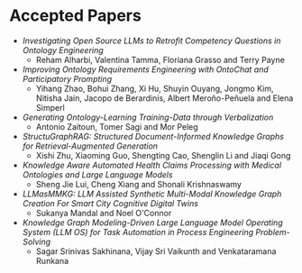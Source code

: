 # Accepted Papers
* *Investigating Open Source LLMs to Retrofit Competency Questions in Ontology Engineering*
    * Reham Alharbi, Valentina Tamma, Floriana Grasso and Terry Payne
* *Improving Ontology Requirements Engineering with OntoChat and Participatory Prompting*
    * Yihang Zhao, Bohui Zhang, Xi Hu, Shuyin Ouyang, Jongmo Kim, Nitisha Jain, Jacopo de Berardinis, Albert Meroño-Peñuela and Elena Simperl
* *Generating Ontology-Learning Training-Data through Verbalization*
    * Antonio Zaitoun, Tomer Sagi and Mor Peleg
* *StructuGraphRAG: Structured Document-Informed Knowledge Graphs for Retrieval-Augmented Generation*
    * Xishi Zhu, Xiaoming Guo, Shengting Cao, Shenglin Li and Jiaqi Gong
* *Knowledge Aware Automated Health Claims Processing with Medical Ontologies and Large Language Models*
    * Sheng Jie Lui, Cheng Xiang and Shonali Krishnaswamy
* *LLMasMMKG: LLM Assisted Synthetic Multi-Modal Knowledge Graph Creation For Smart City Cognitive Digital Twins*
    * Sukanya Mandal and Noel O'Connor
* *Knowledge Graph Modeling-Driven Large Language Model Operating System (LLM OS) for Task Automation in Process Engineering Problem-Solving*
    * Sagar Srinivas Sakhinana, Vijay Sri Vaikunth and Venkataramana Runkana